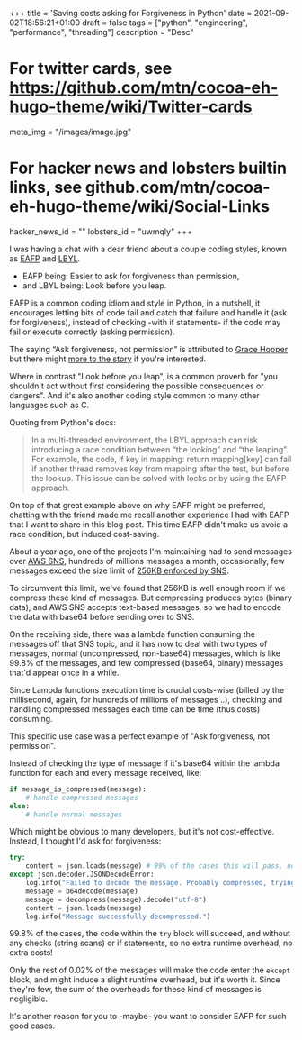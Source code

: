 +++
title = 'Saving costs asking for Forgiveness in Python'
date = 2021-09-02T18:56:21+01:00
draft = false
tags = ["python", "engineering", "performance", "threading"]
description = "Desc"

# For twitter cards, see https://github.com/mtn/cocoa-eh-hugo-theme/wiki/Twitter-cards
meta_img = "/images/image.jpg"

# For hacker news and lobsters builtin links, see github.com/mtn/cocoa-eh-hugo-theme/wiki/Social-Links
hacker_news_id = ""
lobsters_id = "uwmqly"
+++

I was having a chat with a dear friend about a couple coding styles, known as [EAFP](https://docs.python.org/3.9/glossary.html#term-eafp) and [LBYL](https://docs.python.org/3.9/glossary.html#term-lbyl). 

- EAFP being: Easier to ask for forgiveness than permission,
- and LBYL being: Look before you leap. 


EAFP is a common coding idiom and style in Python, in a nutshell, it encourages letting bits of code fail and catch that failure and handle it (ask for forgiveness), instead of checking -with if statements- if the code may fail or execute correctly (asking permission). 

The saying “Ask forgiveness, not permission” is attributed to [Grace Hopper](https://en.wikipedia.org/wiki/Grace_Hopper) but there might [more to the story](https://changelog.com/posts/what-admiral-grace-hopper-really-meant) if you're interested. 

Where in contrast "Look before you leap", is a common proverb for "you shouldn't act without first considering the possible consequences or dangers". And it's also another coding style common to many other languages such as C.

Quoting from Python's docs: 

> In a multi-threaded environment, the LBYL approach can risk introducing a race condition between “the looking” and “the leaping”. For example, the code, if key in mapping: return mapping[key] can fail if another thread removes key from mapping after the test, but before the lookup. This issue can be solved with locks or by using the EAFP approach.

On top of that great example above on why EAFP might be preferred, chatting with the friend made me recall another experience I had with EAFP that I want to share in this blog post. This time EAFP didn't make us avoid a race condition, but induced cost-saving. 

About a year ago, one of the projects I'm maintaining had to send messages over [AWS SNS](https://aws.amazon.com/sns/), hundreds of millions messages a month, occasionally, few messages exceed the size limit of [256KB enforced by SNS](https://aws.amazon.com/about-aws/whats-new/2013/06/18/amazon-sqs-announces-256KB-large-payloads/).

To circumvent this limit, we've found that 256KB is well enough room if we compress these kind of messages. But compressing produces bytes (binary data), and AWS SNS accepts text-based messages, so we had to encode the data with base64 before sending over to SNS.


On the receiving side, there was a lambda function consuming the messages off that SNS topic, and it has now to deal with two types of messages, normal (uncompressed, non-base64) messages, which is like 99.8% of the messages, and few compressed (base64, binary) messages that'd appear once in a while. 

Since Lambda functions execution time is crucial costs-wise (billed by the millisecond, again, for hundreds of millions of messages ..), checking and handling compressed messages each time can be time (thus costs) consuming. 

This specific use case was a perfect example of "Ask forgiveness, not permission". 

Instead of checking the type of message if it's base64 within the lambda function for each and every message received, like: 

```python
if message_is_compressed(message):
    # handle compressed messages
else:
    # handle normal messages
```

Which might be obvious to many developers, but it's not cost-effective. Instead, I thought I'd ask for forgiveness:



```python
try:
    content = json.loads(message) # 99% of the cases this will pass, no checks needed
except json.decoder.JSONDecodeError:
    log.info("Failed to decode the message. Probably compressed, trying to decompress...")
    message = b64decode(message)
    message = decompress(message).decode("utf-8")
    content = json.loads(message)
    log.info("Message successfully decompressed.")
```
99.8% of the cases, the code within the `try` block will succeed, and without any checks (string scans) or if statements, so no extra runtime overhead, no extra costs! 

Only the rest of 0.02% of the messages will make the code enter the `except` block, and might induce a slight runtime overhead, but it's worth it. Since they're few, the sum of the overheads for these kind of messages is negligible. 


It's another reason for you to -maybe- you want to consider EAFP for such good cases.